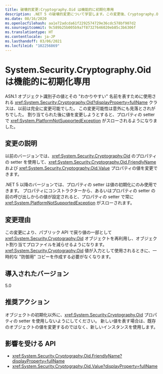 ```yaml
---
title: 破壊的変更:Cryptography.Oid は機能的に初期化専用
description: .NET 5 の破壊的変更について学習します。この変更後、Cryptography.Oid クラスのプロパティ setter は、値を変更しようとしたときに例外をスローするようになりました。
ms.date: 08/16/2020
ms.openlocfilehash: aa1e72adcda61f2292574729e36cdc578bf907d2
ms.sourcegitcommit: 9c589b25b005b9a7f87327646020eb85c3b6306f
ms.translationtype: HT
ms.contentlocale: ja-JP
ms.lasthandoff: 03/06/2021
ms.locfileid: "102256869"
---
```

# <a name="systemsecuritycryptographyoid-is-functionally-init-only"></a>System.Security.Cryptography.Oid は機能的に初期化専用

ASN.1 オブジェクト識別子の値とその "わかりやすい" 名前を表すために使用される <xref:System.Security.Cryptography.Oid?displayProperty=fullName> クラスは、以前は完全に変更可能でした。 この変更可能性は意外にも見落とされがちでした。 割り当てられた後に値を変更しようとすると、プロパティの setter で <xref:System.PlatformNotSupportedException> がスローされるようになりました。

## <a name="change-description"></a>変更の説明

以前のバージョンでは、<xref:System.Security.Cryptography.Oid> のプロパティの setter を使用して、<xref:System.Security.Cryptography.Oid.FriendlyName> および <xref:System.Security.Cryptography.Oid.Value> プロパティの値を変更できます。

.NET 5 以降のバージョンでは、プロパティの setter は値の初期化にのみ使用できます。 プロパティにコンストラクターから、あるいはプロパティの setter の前の呼び出しからの値が設定されると、プロパティの setter で常に <xref:System.PlatformNotSupportedException> がスローされます。

## <a name="reason-for-change"></a>変更理由

この変更により、パブリック API で戻り値の一部として <xref:System.Security.Cryptography.Oid> オブジェクトを再利用し、オブジェクト割り当てプロファイルを減らせるようになります。 <xref:System.Security.Cryptography.Oid> 値が入力として使用されるときに、一時的な "防御用" コピーを作成する必要がなくなります。

## <a name="version-introduced"></a>導入されたバージョン

5.0

## <a name="recommended-action"></a>推奨アクション

オブジェクトの初期化以外に、<xref:System.Security.Cryptography.Oid> プロパティの setter を使用しないようにしてください。 新しい値を表す場合は、既存のオブジェクトの値を変更するのではなく、新しいインスタンスを使用します。

## <a name="affected-apis"></a>影響を受ける API

- <xref:System.Security.Cryptography.Oid.FriendlyName?displayProperty=fullName>
- <xref:System.Security.Cryptography.Oid.Value?displayProperty=fullName>

<!--

### Affected APIs

- `P:System.Security.Cryptography.Oid.FriendlyName`
- `P:System.Security.Cryptography.Oid.Value`

### Category

Cryptography

-->

